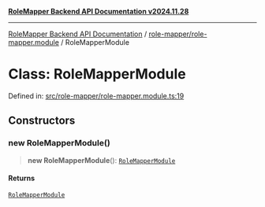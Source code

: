 [**RoleMapper Backend API Documentation v2024.11.28**](../../../README.md)

***

[RoleMapper Backend API Documentation](../../../modules.md) / [role-mapper/role-mapper.module](../README.md) / RoleMapperModule

# Class: RoleMapperModule

Defined in: [src/role-mapper/role-mapper.module.ts:19](https://github.com/FlowCraft-AG/RoleMapper/blob/431ad1c9b0d708a278f2d2969907ccf8ac66ccc1/backend/src/role-mapper/role-mapper.module.ts#L19)

## Constructors

### new RoleMapperModule()

> **new RoleMapperModule**(): [`RoleMapperModule`](RoleMapperModule.md)

#### Returns

[`RoleMapperModule`](RoleMapperModule.md)
